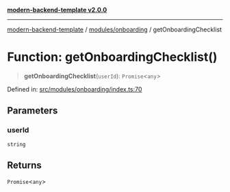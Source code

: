 [**modern-backend-template v2.0.0**](../../../README.md)

***

[modern-backend-template](../../../modules.md) / [modules/onboarding](../README.md) / getOnboardingChecklist

# Function: getOnboardingChecklist()

> **getOnboardingChecklist**(`userId`): `Promise`\<`any`\>

Defined in: [src/modules/onboarding/index.ts:70](https://github.com/maemreyo/saas-4cus-nodejs/blob/2a5b3f3aa11335dfa561e80e1feabb8e6084261e/src/modules/onboarding/index.ts#L70)

## Parameters

### userId

`string`

## Returns

`Promise`\<`any`\>
